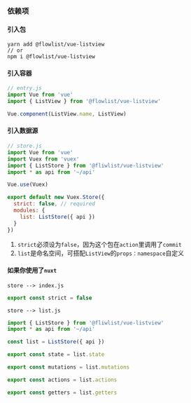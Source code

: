 ### 依赖项

#### 引入包
```shell script
yarn add @flowlist/vue-listview
// or
npm i @flowlist/vue-listview
```

#### 引入容器
```javascript
// entry.js
import Vue from 'vue'
import { ListView } from '@flowlist/vue-listview'

Vue.component(ListView.name, ListView)
```

#### 引入数据源
```javascript
// store.js
import Vue from 'vue'
import Vuex from 'vuex'
import { ListStore } from '@fliwlist/vue-listview'
import * as api from '~/api'

Vue.use(Vuex)

export default new Vuex.Store({
  strict: false, // required
  modules: {
    list: ListStore({ api })
  }
})
```

1. `strict`必须设为`false`，因为这个包在`action`里调用了`commit`
2. `list`是命名空间，可搭配`ListView`的`props：namespace`自定义

#### 如果你使用了`nuxt`
`store --> index.js`
```javascript
export const strict = false
```
`store --> list.js`
```javascript
import { ListStore } from '@fliwlist/vue-listview'
import * as api from '~/api'

const list = ListStore({ api })

export const state = list.state

export const mutations = list.mutations

export const actions = list.actions

export const getters = list.getters
```
